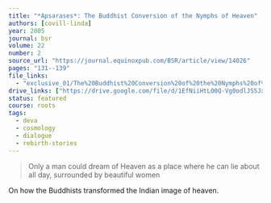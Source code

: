 ```yaml
---
title: "*Apsarases*: The Buddhist Conversion of the Nymphs of Heaven"
authors: [covill-linda]
year: 2005
journal: bsr
volume: 22
number: 2
source_url: "https://journal.equinoxpub.com/BSR/article/view/14026"
pages: "131--139"
file_links:
  - "exclusive_01/The%20Buddhist%20Conversion%20of%20the%20Nymphs%20of%20Heaven%20-%20Linda%20Covill.pdf"
drive_links: ["https://drive.google.com/file/d/1EfNiiHtLO0Q-Vg0odlJS5Jx0om_Pe3eP/view?usp=drivesdk"]
status: featured
course: roots
tags:
  - deva
  - cosmology
  - dialogue
  - rebirth-stories
---
```


> Only a man could dream of Heaven as a place where he can lie about all day, surrounded by beautiful women

On how the Buddhists transformed the Indian image of heaven.
